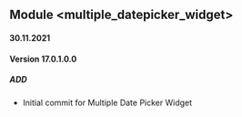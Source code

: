 ## Module <multiple_datepicker_widget>

#### 30.11.2021
#### Version 17.0.1.0.0
##### ADD
- Initial commit for Multiple Date Picker Widget
